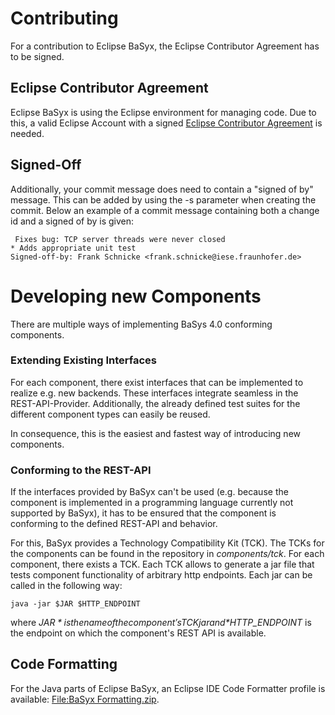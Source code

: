# Contributing
For a contribution to Eclipse BaSyx, the Eclipse Contributor Agreement has to be signed.

## Eclipse Contributor Agreement
Eclipse BaSyx is using the Eclipse environment for managing code. Due to this, a valid Eclipse Account with a signed [Eclipse Contributor Agreement](https://www.eclipse.org/legal/ecafaq.php) is needed.

## Signed-Off
Additionally, your commit message does need to contain a "signed of by" message. This can be added by using the -s parameter when creating the commit. Below an example of a commit message containing both a change id and a signed of by is given:
```
 Fixes bug: TCP server threads were never closed
* Adds appropriate unit test
Signed-off-by: Frank Schnicke <frank.schnicke@iese.fraunhofer.de>
```

# Developing new Components
There are multiple ways of implementing BaSys 4.0 conforming components.

### Extending Existing Interfaces
For each component, there exist interfaces that can be implemented to realize e.g. new backends. These interfaces integrate seamless in the REST-API-Provider. Additionally, the already defined test suites for the different component types can easily be reused.

In consequence, this is the easiest and fastest way of introducing new components.

### Conforming to the REST-API
If the interfaces provided by BaSyx can't be used (e.g. because the component is implemented in a programming language currently not supported by BaSyx), it has to be ensured that the component is conforming to the defined REST-API and behavior.

For this, BaSyx provides a Technology Compatibility Kit (TCK). The TCKs for the components can be found in the repository in *components/tck*. For each component, there exists a TCK. Each TCK allows to generate a jar file that tests component functionality of arbitrary http endpoints. Each jar can be called in the following way:
```
java -jar $JAR $HTTP_ENDPOINT
```
where *$JAR* is the name of the component's TCK jar and *$HTTP_ENDPOINT* is the endpoint on which the component's REST API is available.

## Code Formatting
For the Java parts of Eclipse BaSyx, an Eclipse IDE Code Formatter profile is available: [File:BaSyx Formatting.zip](../developer/files/BaSyx_Formatting%20.zip).